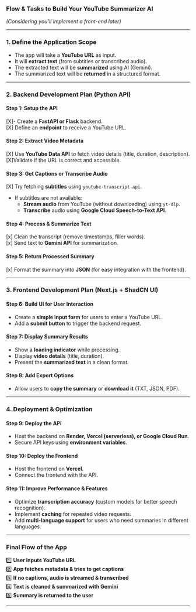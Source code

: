 ### **Flow & Tasks to Build Your YouTube Summarizer AI**  
*(Considering you’ll implement a front-end later)*  

---

### **1. Define the Application Scope**  
- The app will take a **YouTube URL** as input.  
- It will **extract text** (from subtitles or transcribed audio).  
- The extracted text will be **summarized** using AI (Gemini).  
- The summarized text will be **returned** in a structured format.  

---

### **2. Backend Development Plan (Python API)**  
#### **Step 1: Setup the API**  
[X]- Create a **FastAPI or Flask** backend.  
[X] Define an **endpoint** to receive a YouTube URL.  

#### **Step 2: Extract Video Metadata**  
[X] Use **YouTube Data API** to fetch video details (title, duration, description).  
[X]Validate if the URL is correct and accessible.  

#### **Step 3: Get Captions or Transcribe Audio**  
[X] Try fetching **subtitles** using `youtube-transcript-api`.  
- If subtitles are not available:  
  - **Stream audio** from YouTube (without downloading) using `yt-dlp`.  
  - **Transcribe** audio using **Google Cloud Speech-to-Text API**.  

#### **Step 4: Process & Summarize Text**  
[x] Clean the transcript (remove timestamps, filler words).  
[x] Send text to **Gemini API** for summarization.   

#### **Step 5: Return Processed Summary**  
[x] Format the summary into **JSON** (for easy integration with the frontend).  

---

### **3. Frontend Development Plan (Next.js + ShadCN UI)**  
#### **Step 6: Build UI for User Interaction**  
- Create a **simple input form** for users to enter a YouTube URL.  
- Add a **submit button** to trigger the backend request.  

#### **Step 7: Display Summary Results**  
- Show a **loading indicator** while processing.  
- Display **video details** (title, duration).  
- Present the **summarized text** in a clean format.  

#### **Step 8: Add Export Options**  
- Allow users to **copy the summary** or **download it** (TXT, JSON, PDF).  

---

### **4. Deployment & Optimization**  
#### **Step 9: Deploy the API**  
- Host the backend on **Render, Vercel (serverless), or Google Cloud Run**.  
- Secure API keys using **environment variables**.  

#### **Step 10: Deploy the Frontend**  
- Host the frontend on **Vercel**.  
- Connect the frontend with the API.  

#### **Step 11: Improve Performance & Features**  
- Optimize **transcription accuracy** (custom models for better speech recognition).  
- Implement **caching** for repeated video requests.  
- Add **multi-language support** for users who need summaries in different languages.  

---

### **Final Flow of the App**  
1️⃣ **User inputs YouTube URL**  
2️⃣ **App fetches metadata & tries to get captions**  
3️⃣ **If no captions, audio is streamed & transcribed**  
4️⃣ **Text is cleaned & summarized with Gemini**  
5️⃣ **Summary is returned to the user**  

---
